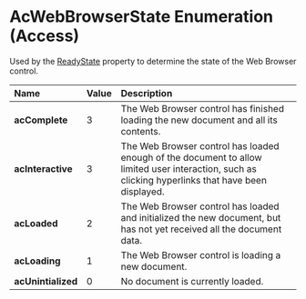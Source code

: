 
# AcWebBrowserState Enumeration (Access)

Used by the [ReadyState](49ba1888-9a1e-ea35-18ed-b3bfbbfd3f31.md) property to determine the state of the Web Browser control.



|**Name**|**Value**|**Description**|
|:-----|:-----|:-----|
| **acComplete**|3|The Web Browser control has finished loading the new document and all its contents.|
| **acInteractive**|3|The Web Browser control has loaded enough of the document to allow limited user interaction, such as clicking hyperlinks that have been displayed.|
| **acLoaded**|2|The Web Browser control has loaded and initialized the new document, but has not yet received all the document data.|
| **acLoading**|1|The Web Browser control is loading a new document.|
| **acUnintialized**|0|No document is currently loaded.|
